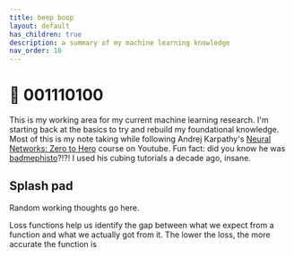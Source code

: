```yaml
---
title: beep boop
layout: default
has_children: true
description: a summary of my machine learning knowledge
nav_order: 10
---
```


# 🤖 001110100

This is my working area for my current machine learning research. I'm starting back at the basics to try and rebuild my foundational knowledge. Most of this is my note taking while following Andrej Karpathy's [Neural Networks: Zero to Hero](https://www.youtube.com/watch?v=VMj-3S1tku0&list=PLAqhIrjkxbuWI23v9cThsA9GvCAUhRvKZ) course on Youtube. Fun fact: did you know he was [badmephisto](https://www.youtube.com/@badmephisto)?!?! I used his cubing tutorials a decade ago, insane.

## Splash pad

Random working thoughts go here.

Loss functions help us identify the gap between what we expect from a function and what we actually got from it. The lower the loss, the more accurate the function is
